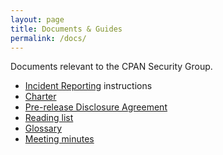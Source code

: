 ```yaml
---
layout: page
title: Documents & Guides
permalink: /docs/
---
```


Documents relevant to the CPAN Security Group.

* [Incident Reporting](report.md) instructions
* [Charter](charter.md)
* [Pre-release Disclosure Agreement](pre-release-disclosure.md)
* [Reading list](readinglist.md)
* [Glossary](glossary.md)
* [Meeting minutes](minutes/)
